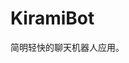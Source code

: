 # KiramiBot

简明轻快的聊天机器人应用。

<project-info
    name="Kirami"
    license="AGPL-3.0"
    author="A-kirami"
    repoUser="A-kirami"
    repoName="KiramiBot"
/>
